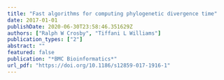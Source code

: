 ```yaml
---
title: "Fast algorithms for computing phylogenetic divergence time"
date: 2017-01-01
publishDate: 2020-06-30T23:58:46.351629Z
authors: ["Ralph W Crosby", "Tiffani L Williams"]
publication_types: ["2"]
abstract: ""
featured: false
publication: "*BMC Bioinformatics*"
url_pdf: "https://doi.org/10.1186/s12859-017-1916-1"
---
```


